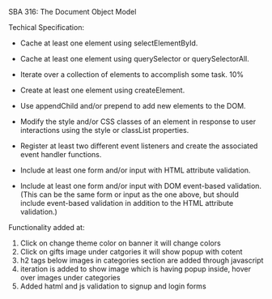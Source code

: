 SBA 316: The Document Object Model

Techical Specification: 

 -  Cache at least one element using selectElementById.

 - Cache at least one element using querySelector or querySelectorAll. 

 - Iterate over a collection of elements to accomplish some task. 10%

 -  Create at least one element using createElement.

 -  Use appendChild and/or prepend to add new elements to the DOM. 

 -  Modify the style and/or CSS classes of an element in response to user interactions
using the style or classList properties.

 -  Register at least two different event listeners and create the associated event
handler functions.

 -  Include at least one form and/or input with HTML attribute validation.

 -  Include at least one form and/or input with DOM event-based validation. (This can
be the same form or input as the one above, but should include event-based
validation in addition to the HTML attribute validation.)

Functionality added at:
1) Click on change theme color on banner it will change colors
2) Click on gifts image under catgories it will show popup with cotent
3) h2 tags below images in categories section are added through javascript
4) iteration is added to show image which is having popup inside, hover over images under categories
5) Added hatml and js validation to signup and login forms
